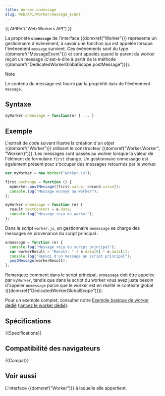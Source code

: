 ```yaml
---
title: Worker.onmessage
slug: Web/API/Worker/message_event
---
```


{{ APIRef("Web Workers API") }}

La propriété **`onmessage`** de l'interface {{domxref("Worker")}} représente un gestionnaire d'évènement, à savoir une fonction qui est appelée lorsque l'événement `message` survient. Ces événements sont du type {{domxref("MessageEvent")}} et sont appelés quand le parent du worker reçoit un message (c'est-à-dire à partir de la méthode {{domxref("DedicatedWorkerGlobalScope.postMessage")}}).

> [!NOTE]
> Le contenu du message est fourni par la propriété `data` de l'événement `message`.

## Syntaxe

```js
myWorker.onmessage = function(e) { ... }
```

## Exemple

L'extrait de code suivant illustre la création d'un objet {{domxref("Worker")}} utilisant le constructeur {{domxref("Worker.Worker", "Worker()")}}. Les messages sont passés au worker lorsque la valeur de l'élément de formulaire `first` change. Un gestionnaire onmessage est également présent pour s'occuper des messages retournés par le worker.

```js
var myWorker = new Worker("worker.js");

first.onchange = function () {
  myWorker.postMessage([first.value, second.value]);
  console.log("Message envoyé au worker");
};

myWorker.onmessage = function (e) {
  result.textContent = e.data;
  console.log("Message reçu du worker");
};
```

Dans le script `worker.js`, un gestionnaire `onmessage` se charge des messages en provenance du script principal :

```js
onmessage = function (e) {
  console.log("Message reçu du script principal");
  var workerResult = "Result: " + e.data[0] * e.data[1];
  console.log("Renvoi d'un message au script principal");
  postMessage(workerResult);
};
```

Remarquez comment dans le script principal, `onmessage` doit être appelée par `myWorker`, tandis que dans le script du worker vous avez juste besoin d'appeler `onmessage` parce que le worker est en réalité le contexte global ({{domxref("DedicatedWorkerGlobalScope")}}).

Pour un exemple complet, consulter notre [Exemple basique de worker dédié](https://github.com/mdn/simple-web-worker) ([lancez le worker dédié](http://mdn.github.io/simple-web-worker/)).

## Spécifications

{{Specifications}}

## Compatibilité des navigateurs

{{Compat}}

## Voir aussi

L'interface {{domxref("Worker")}} à laquelle elle appartient.
